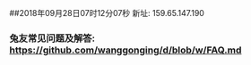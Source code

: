 ##2018年09月28日07时12分07秒 新址: 159.65.147.190
### 兔友常见问题及解答: https://github.com/wanggonging/d/blob/w/FAQ.md
